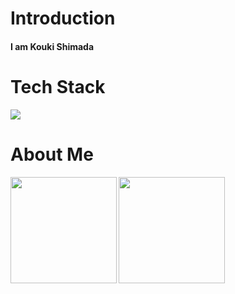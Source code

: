 # Introduction

#### I am Kouki Shimada

# Tech Stack

![](https://skillicons.dev/icons?i=html,css,js,typescript,vim,php,go)

# About Me

<a href="https://github.com/tocoteron">
  <img align="left" height="170px" src="https://github-readme-stats.vercel.app/api?username=tocoteron&count_private=true&show_icons=true&theme=dracula" />
</a>
<a href="https://github.com/tocoteron">
  <img align="left" height="170px" src="https://github-readme-stats.vercel.app/api/top-langs/?username=tocoteron&layout=compact&theme=dracula" />
</a>

<!--
**kouki0318/kouki0318** is a ✨ _special_ ✨ repository because its `README.md` (this file) appears on your GitHub profile.

Here are some ideas to get you started:

- 🔭 I’m currently working on ...
- 🌱 I’m currently learning ...
- 👯 I’m looking to collaborate on ...
- 🤔 I’m looking for help with ...
- 💬 Ask me about ...
- 📫 How to reach me: ...
- 😄 Pronouns: ...
- ⚡ Fun fact: ...
-->
